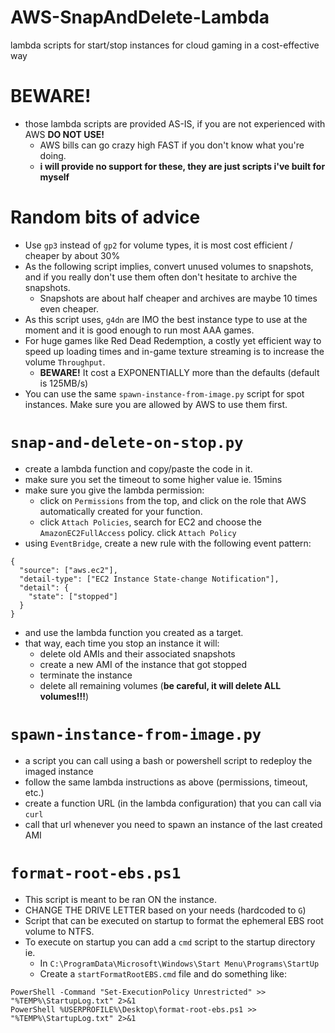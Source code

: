 # AWS-SnapAndDelete-Lambda
lambda scripts for start/stop instances for cloud gaming in a cost-effective way

# BEWARE!
- those lambda scripts are provided AS-IS, if you are not experienced with AWS **DO NOT USE!**
  - AWS bills can go crazy high FAST if you don't know what you're doing.
  - **i will provide no support for these, they are just scripts i've built for myself**

# Random bits of advice
- Use `gp3` instead of `gp2` for volume types, it is most cost efficient / cheaper by about 30%
- As the following script implies, convert unused volumes to snapshots, and if you really don't use them often don't hesitate to archive the snapshots.
    - Snapshots are about half cheaper and archives are maybe 10 times even cheaper.
- As this script uses, `g4dn` are IMO the best instance type to use at the moment and it is good enough to run most AAA games.
- For huge games like Red Dead Redemption, a costly yet efficient way to speed up loading times and in-game texture streaming is to increase the volume `Throughput`.
    - **BEWARE!** It cost a EXPONENTIALLY more than the defaults (default is 125MB/s) 
- You can use the same `spawn-instance-from-image.py` script for spot instances. Make sure you are allowed by AWS to use them first.

# `snap-and-delete-on-stop.py`
- create a lambda function and copy/paste the code in it.
- make sure you set the timeout to some higher value ie. 15mins
- make sure you give the lambda permission:
  - click on `Permissions` from the top, and click on the role that AWS automatically created for your function.
  - click `Attach Policies`, search for EC2 and choose the `AmazonEC2FullAccess` policy. click `Attach Policy`
- using `EventBridge`, create a new rule with the following event pattern:

```
{
  "source": ["aws.ec2"],
  "detail-type": ["EC2 Instance State-change Notification"],
  "detail": {
    "state": ["stopped"]
  }
}
```

- and use the lambda function you created as a target.
- that way, each time you stop an instance it will:
  - delete old AMIs and their associated snapshots
  - create a new AMI of the instance that got stopped
  - terminate the instance
  - delete all remaining volumes (**be careful, it will delete ALL volumes!!!**)

# `spawn-instance-from-image.py`
- a script you can call using a bash or powershell script to redeploy the imaged instance
- follow the same lambda instructions as above (permissions, timeout, etc.)
- create a function URL (in the lambda configuration) that you can call via `curl`
- call that url whenever you need to spawn an instance of the last created AMI

# `format-root-ebs.ps1`
- This script is meant to be ran ON the instance.
- CHANGE THE DRIVE LETTER based on your needs (hardcoded to `G`)
- Script that can be executed on startup to format the ephemeral EBS root volume to NTFS.
- To execute on startup you can add a `cmd` script to the startup directory ie.
    - In `C:\ProgramData\Microsoft\Windows\Start Menu\Programs\StartUp`
    - Create a `startFormatRootEBS.cmd` file and do something like:
```
PowerShell -Command "Set-ExecutionPolicy Unrestricted" >> "%TEMP%\StartupLog.txt" 2>&1
PowerShell %USERPROFILE%\Desktop\format-root-ebs.ps1 >> "%TEMP%\StartupLog.txt" 2>&1
```
